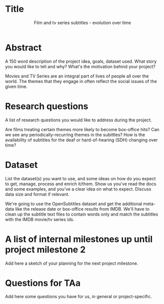 # Title
<header>Film and tv series subtitles - evolution over time</header>

# Abstract
A 150 word description of the project idea, goals, dataset used. What story you would like to tell and why? What's the motivation behind your project?

Movies and TV Series are an integral part of lives of people all over the world. The themes that they engage in often reflect the social issues of the given time. 

# Research questions
A list of research questions you would like to address during the project. 

Are films treating certain themes more likely to become box-office hits? 
Can we see any periodically-recurring themes in the subittles?
How is the availability of subtitles for the deaf or hard-of-hearing (SDH) changing over time?

# Dataset
List the dataset(s) you want to use, and some ideas on how do you expect to get, manage, process and enrich it/them. Show us you've read the docs and some examples, and you've a clear idea on what to expect. Discuss data size and format if relevant.

We're going to use the OpenSubtitles dataset and get the additional meta-data like the release date or box-office results from IMDB. We'll have to clean up the subtitle text files to contain words only and match the subtitles with the IMDB movie/tv series ids.

# A list of internal milestones up until project milestone 2
Add here a sketch of your planning for the next project milestone.

# Questions for TAa
Add here some questions you have for us, in general or project-specific.
